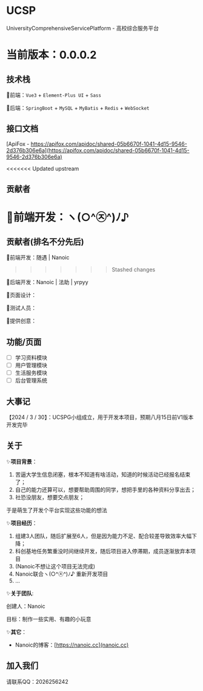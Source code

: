 <!--
 * @Author: Nanoic
 * @LastEditors: Nanoic 2026256242@qq.com
 * @Date: 2024-03-28 17:37:50
 * @LastEditTime: 2024-04-13 21:47:10
 * @FilePath: \UCSP\README.md
 * @Describe: 
-->
# UCSP
 UniversityComprehensiveServicePlatform - 高校综合服务平台

 # 当前版本：0.0.0.2

 ## 技术栈
 🌟前端：`Vue3` + `Element-Plus UI` + `Sass`
 
 🌟后端：`SpringBoot` + `MySQL` + `MyBatis` + `Redis` + `WebSocket`

## 接口文档
[ApiFox - https://apifox.com/apidoc/shared-05b6670f-1041-4d15-9546-2d376b306e6a](https://apifox.com/apidoc/shared-05b6670f-1041-4d15-9546-2d376b306e6a)

<<<<<<< Updated upstream
## 贡献者
🌟前端开发：ヽ(○^㉨^)ﾉ♪ 
=======
## 贡献者(排名不分先后)

🌟前端开发：随遇 | Nanoic
>>>>>>> Stashed changes

🌟后端开发：Nanoic | 法助 | yrpyy

🌟页面设计：

🌟测试人员：

🌟提供创意：

## 功能/页面

- [ ] 学习资料模块
- [ ] 用户管理模块
- [ ] 生活服务模块
- [ ] 后台管理系统

## 大事记
【2024 / 3 / 30】：UCSPG小组成立，用于开发本项目，预期八月15日前V1版本开发完毕

## 关于
✨**项目背景**：

1. 苦逼大学生信息闭塞，根本不知道有啥活动，知道的时候活动已经报名结束了；
2. 自己的能力还算可以，想要帮助周围的同学，想把手里的各种资料分享出去；
3. 社恐没朋友，想要交点朋友；

于是萌生了开发个平台实现这些功能的想法

✨**项目经历**：

1. 组建3人团队，随后扩展至6人，但是因为能力不足、配合较差导致效率大幅下降；
2. 科创基地任务繁重没时间继续开发，随后项目进入停滞期，成员逐渐放弃本项目
3. (Nanoic不想让这个项目无法完成)
4. Nanoic联合ヽ(○^㉨^)ﾉ♪ 重新开发项目
5. ...

✨**关于团队**:

创建人：Nanoic

目标：制作一些实用、有趣的小玩意

✨**其它**：
- Nanoic的博客：[https://nanoic.cc](nanoic.cc)

## 加入我们
请联系QQ：2026256242

